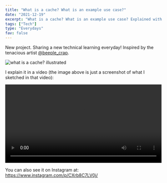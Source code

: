 ```yaml
---
title: "What is a cache? What is an example use case?"
date: "2021-12-19"
excerpt: "What is a cache? What is an example use case? Explained with a video"
tags: ["Tech"]
type: "Everydays"
fav: false
---
```


New project. Sharing a new technical learning everyday! Inspired by the tenacious artist [@beeple_crap](https://www.beeple-crap.com/).

![what is a cache? illustrated](/images/1-what-is-cache.png)

I explain it in a video (the image above is just a screenshot of what I sketched in that video):

<video controls width="500">
    <source src="/images/1-what-is-cache.mp4"
            type="video/mp4">
    Sorry, your browser doesn't support embedded videos.
</video>

You can also see it on Instagram at: https://www.instagram.com/p/CXrb8C7LV0j/